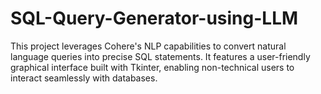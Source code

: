 # SQL-Query-Generator-using-LLM
This project leverages Cohere's NLP capabilities to convert natural language queries into precise SQL statements. It features a user-friendly graphical interface built with Tkinter, enabling non-technical users to interact seamlessly with databases.
